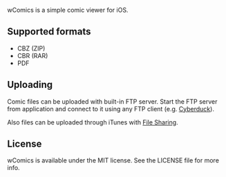 wComics is a simple comic viewer for iOS.

## Supported formats

* CBZ (ZIP)
* CBR (RAR)
* PDF

## Uploading

Comic files can be uploaded with built-in FTP server. Start the FTP server from application and connect to it using any FTP client (e.g. [Cyberduck](http://cyberduck.io/)).

Also files can be uploaded through iTunes with [File Sharing](http://support.apple.com/kb/HT4094).

## License

wComics is available under the MIT license. See the LICENSE file for more info.